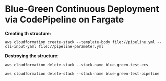 # Blue-Green Continuous Deployment via CodePipeline on Fargate

**Creating th structure:**

`aws cloudformation create-stack --template-body file://pipeline.yml --cli-input-yaml file://pipeline-parameter.yml`


**Destroying the structure:**

`aws cloudformation delete-stack --stack-name blue-green-test-ecs`
  
  
`aws cloudformation delete-stack --stack-name blue-green-test-pipeline`
